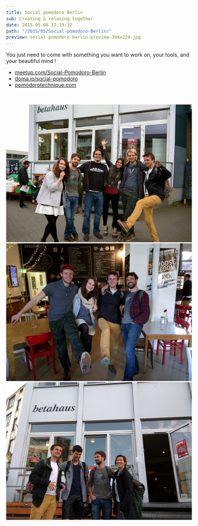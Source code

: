 ```yaml
---
title: Social pomodoro Berlin
sub: Creating & relaxing together
date: 2015-05-08 17:19:32
path: "/2015/05/Social-pomodoro-Berlin/"
preview: social-pomodoro-berlin-preview-394x224.jpg
---
```


You just need to come with something you want to work on, your tools, and your beautiful mind !

- [meetup.com/Social-Pomodoro-Berlin](http://www.meetup.com/Social-Pomodoro-Berlin)
- [doma.io/social-pomodoro](http://doma.io/social-pomodoro)
- [pomodorotechnique.com](http://pomodorotechnique.com)

<br />

<div class='text-center'>
    
![Social Pomodoro Berlin group picture](./social-pomodoro-berlin-3.jpg)
![Social Pomodoro Berlin group picture](./social-pomodoro-berlin-2.jpg)
![Social Pomodoro Berlin group picture](./social-pomodoro-berlin-1.jpg)

</div>
